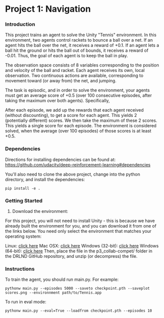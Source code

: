 # Project 1: Navigation

### Introduction

This project trains an agent to solve the Unity "Tennis" environment.  In this environment, two agents control rackets to bounce a ball over a net. If an agent hits the ball over the net, it receives a reward of +0.1. If an agent lets a ball hit the ground or hits the ball out of bounds, it receives a reward of -0.01. Thus, the goal of each agent is to keep the ball in play.

The observation space consists of 8 variables corresponding to the position and velocity of the ball and racket. Each agent receives its own, local observation. Two continuous actions are available, corresponding to movement toward (or away from) the net, and jumping.

The task is episodic, and in order to solve the environment, your agents must get an average score of +0.5 (over 100 consecutive episodes, after taking the maximum over both agents). Specifically,

After each episode, we add up the rewards that each agent received (without discounting), to get a score for each agent. This yields 2 (potentially different) scores. We then take the maximum of these 2 scores.
This yields a single score for each episode.
The environment is considered solved, when the average (over 100 episodes) of those scores is at least +0.5.

### Dependencies

Directions for installing dependencies can be found at:
https://github.com/udacity/deep-reinforcement-learning#dependencies

You'll also need to clone the above project, change into the python directory,
and install the dependencies:

`pip install -e .`

### Getting Started

1. Download the environment:

For this project, you will not need to install Unity - this is because we have already built the environment for you, and you can download it from one of the links below. You need only select the environment that matches your operating system:

Linux: [click here](https://s3-us-west-1.amazonaws.com/udacity-drlnd/P3/Tennis/Tennis_Linux.zip)
Mac OSX: [click here](https://s3-us-west-1.amazonaws.com/udacity-drlnd/P3/Tennis/Tennis.app.zip)
Windows (32-bit): [click here](https://s3-us-west-1.amazonaws.com/udacity-drlnd/P3/Tennis/Tennis_Windows_x86.zip)
Windows (64-bit): [click here](https://s3-us-west-1.amazonaws.com/udacity-drlnd/P3/Tennis/Tennis_Windows_x86_64.zip)
Then, place the file in the p3_collab-compet/ folder in the DRLND GitHub repository, and unzip (or decompress) the file.

### Instructions

To train the agent, you should run main.py.  For example:

`pythonw main.py --episodes 5000 --saveto checkpoint.pth --saveplot scores.png --environnment path/to/Tennis.app`

To run in eval mode:

`pythonw main.py --eval=True --loadfrom checkpoint.pth --episodes 10`
